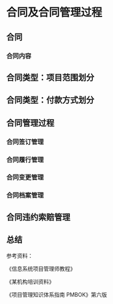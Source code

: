 # 合同及合同管理过程



## 合同

### 合同内容

## 合同类型：项目范围划分

## 合同类型：付款方式划分

## 合同管理过程

### 合同签订管理

### 合同履行管理

### 合同变更管理

### 合同档案管理

## 合同违约索赔管理

## 总结

参考资料：

《信息系统项目管理师教程》 

《某机构培训资料》

《项目管理知识体系指南 PMBOK》第六版
